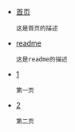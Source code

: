 * [首页](markdown.html?md=content/index.md)
      
      这是首页的描述
* [readme](markdown.html?md=readme.md)
      
      这是readme的描述
* [1](markdown.html?md=content/1.md)
    
      第一页
* [2](markdown.html?md=content/2.md)
   
      第二页
